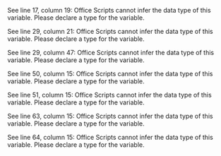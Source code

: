 See line 17, column 19: Office Scripts cannot infer the data type of this variable. Please declare a type for the variable.

See line 29, column 21: Office Scripts cannot infer the data type of this variable. Please declare a type for the variable.

See line 29, column 47: Office Scripts cannot infer the data type of this variable. Please declare a type for the variable.

See line 50, column 15: Office Scripts cannot infer the data type of this variable. Please declare a type for the variable.

See line 51, column 15: Office Scripts cannot infer the data type of this variable. Please declare a type for the variable.

See line 63, column 15: Office Scripts cannot infer the data type of this variable. Please declare a type for the variable.

See line 64, column 15: Office Scripts cannot infer the data type of this variable. Please declare a type for the variable.
